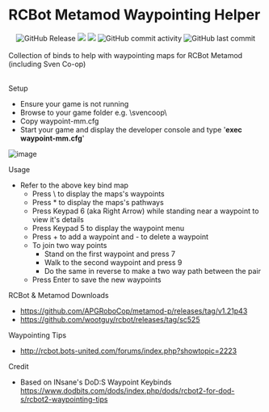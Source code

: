 # RCBot Metamod Waypointing Helper

<div align="center">
  <img alt="GitHub Release" src="https://img.shields.io/github/v/release/DNA-styx/RCBot-Metamod-Waypointing-Helper">
  <img src="https://img.shields.io/github/downloads/DNA-styx/RCBot-Metamod-Waypointing-Helper/total">
  <img src="https://img.shields.io/github/issues/DNA-styx/RCBot-Metamod-Waypointing-Helper">
  <img alt="GitHub commit activity" src="https://img.shields.io/github/commit-activity/m/DNA-styx/RCBot-Metamod-Waypointing-Helper">
  <img alt="GitHub last commit" src="https://img.shields.io/github/last-commit/DNA-styx/RCBot-Metamod-Waypointing-Helper">
</div>
<br>
Collection of binds to help with waypointing maps for RCBot Metamod (including Sven Co-op)
<br>
<br>

Setup
- Ensure your game is not running
- Browse to your game folder e.g. \svencoop\
- Copy waypoint-mm.cfg 
- Start your game and display the developer console and type '**exec waypoint-mm.cfg**'

![image](https://github.com/user-attachments/assets/f8fd0b69-d035-44c2-b3ce-2f5a7f4a46b9)


Usage
- Refer to the above key bind map
  - Press \ to display the maps's waypoints
  - Press * to display the maps's pathways
  - Press Keypad 6 (aka Right Arrow) while standing near a waypoint to view it's details
  - Press Keypad 5 to display the waypoint menu
  - Press + to add a waypoint and - to delete a waypoint
  - To join two way points
    - Stand on the first waypoint and press 7
    - Walk to the second waypoint and press 9
    - Do the same in reverse to make a two way path between the pair
  - Press Enter to save the new waypoints

RCBot & Metamod Downloads
- https://github.com/APGRoboCop/metamod-p/releases/tag/v1.21p43
- https://github.com/wootguy/rcbot/releases/tag/sc525

Waypointing Tips
- http://rcbot.bots-united.com/forums/index.php?showtopic=2223

Credit
- Based on INsane's DoD:S Waypoint Keybinds https://www.dodbits.com/dods/index.php/dods/rcbot2-for-dod-s/rcbot2-waypointing-tips
